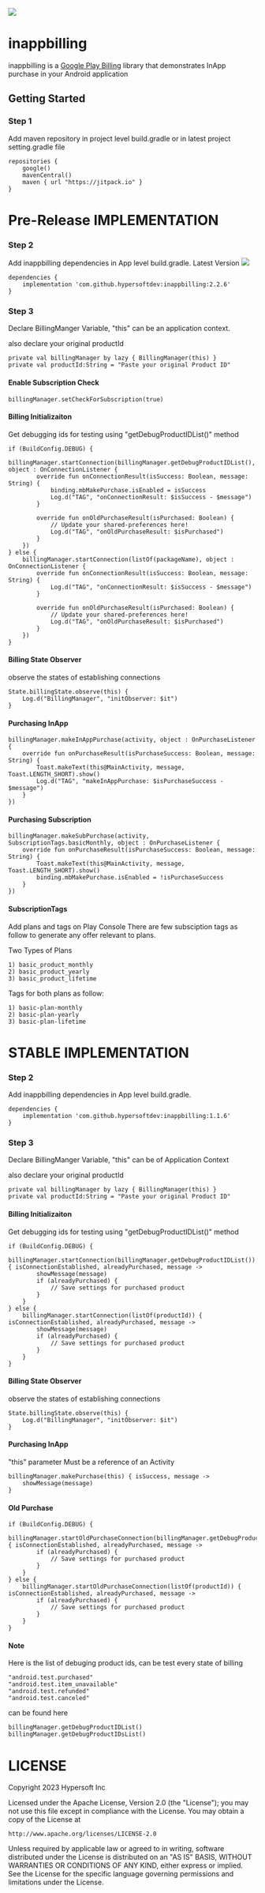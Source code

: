 [![](https://jitpack.io/v/hypersoftdev/inappbilling.svg)](https://jitpack.io/#hypersoftdev/inappbilling)
# inappbilling

inappbilling is a [Google Play Billing](https://developer.android.com/google/play/billing/integrate) library that demonstrates InApp purchase in your Android application

## Getting Started

### Step 1

Add maven repository in project level build.gradle or in latest project setting.gradle file
```
repositories {
    google()
    mavenCentral()
    maven { url "https://jitpack.io" }
}
```  


# Pre-Release IMPLEMENTATION

### Step 2

Add inappbilling dependencies in App level build.gradle. Latest Version [![](https://jitpack.io/v/hypersoftdev/inappbilling.svg)](https://jitpack.io/#hypersoftdev/inappbilling)
```
dependencies {
    implementation 'com.github.hypersoftdev:inappbilling:2.2.6'
}
``` 

### Step 3

Declare BillingManger Variable, "this" can be an application context.

also declare your original productId

```
private val billingManager by lazy { BillingManager(this) }
private val productId:String = "Paste your original Product ID"
```  

#### Enable Subscription Check

```
billingManager.setCheckForSubscription(true)
```  

#### Billing Initializaiton

Get debugging ids for testing using "getDebugProductIDList()" method

```
if (BuildConfig.DEBUG) {
    billingManager.startConnection(billingManager.getDebugProductIDList(), object : OnConnectionListener {
        override fun onConnectionResult(isSuccess: Boolean, message: String) {
            binding.mbMakePurchase.isEnabled = isSuccess
            Log.d("TAG", "onConnectionResult: $isSuccess - $message")
        }

        override fun onOldPurchaseResult(isPurchased: Boolean) {
            // Update your shared-preferences here!
            Log.d("TAG", "onOldPurchaseResult: $isPurchased")
        }
    })
} else {
    billingManager.startConnection(listOf(packageName), object : OnConnectionListener {
        override fun onConnectionResult(isSuccess: Boolean, message: String) {
            Log.d("TAG", "onConnectionResult: $isSuccess - $message")
        }

        override fun onOldPurchaseResult(isPurchased: Boolean) {
            // Update your shared-preferences here!
            Log.d("TAG", "onOldPurchaseResult: $isPurchased")
        }
    })
}

```
#### Billing State Observer

observe the states of establishing connections

```
State.billingState.observe(this) {
    Log.d("BillingManager", "initObserver: $it")
}
```
#### Purchasing InApp

```
billingManager.makeInAppPurchase(activity, object : OnPurchaseListener {
    override fun onPurchaseResult(isPurchaseSuccess: Boolean, message: String) {
        Toast.makeText(this@MainActivity, message, Toast.LENGTH_SHORT).show()
        Log.d("TAG", "makeInAppPurchase: $isPurchaseSuccess - $message")
    }
})
```

#### Purchasing Subscription

```
billingManager.makeSubPurchase(activity, SubscriptionTags.basicMonthly, object : OnPurchaseListener {
    override fun onPurchaseResult(isPurchaseSuccess: Boolean, message: String) {
        Toast.makeText(this@MainActivity, message, Toast.LENGTH_SHORT).show()
        binding.mbMakePurchase.isEnabled = !isPurchaseSuccess
    }
})
```

#### SubscriptionTags

Add plans and tags on Play Console
There are few subsciption tags as follow to generate any offer relevant to plans.

  Two Types of Plans
  
    1) basic_product_monthly
    2) basic_product_yearly
    3) basic_product_lifetime
        
        
  Tags for both plans as follow:
  
    1) basic-plan-monthly
    2) basic-plan-yearly
    3) basic-plan-lifetime

# STABLE IMPLEMENTATION

### Step 2

Add inappbilling dependencies in App level build.gradle.
```
dependencies {
    implementation 'com.github.hypersoftdev:inappbilling:1.1.6'
}
``` 

### Step 3

Declare BillingManger Variable, "this" can be of Application Context

also declare your original productId

```
private val billingManager by lazy { BillingManager(this) }
private val productId:String = "Paste your original Product ID"
```  

#### Billing Initializaiton

Get debugging ids for testing using "getDebugProductIDList()" method

```
if (BuildConfig.DEBUG) {
    billingManager.startConnection(billingManager.getDebugProductIDList()) { isConnectionEstablished, alreadyPurchased, message ->
        showMessage(message)
        if (alreadyPurchased) {
            // Save settings for purchased product
        }
    }
} else {
    billingManager.startConnection(listOf(productId)) { isConnectionEstablished, alreadyPurchased, message ->
        showMessage(message)
        if (alreadyPurchased) {
            // Save settings for purchased product
        }
    }
}
```
#### Billing State Observer

observe the states of establishing connections

```
State.billingState.observe(this) {
    Log.d("BillingManager", "initObserver: $it")
}
```
#### Purchasing InApp

"this" parameter Must be a reference of an Activity

```
billingManager.makePurchase(this) { isSuccess, message ->
    showMessage(message)
}
```

#### Old Purchase

```
if (BuildConfig.DEBUG) {
    billingManager.startOldPurchaseConnection(billingManager.getDebugProductIDList()) { isConnectionEstablished, alreadyPurchased, message ->
        if (alreadyPurchased) {
            // Save settings for purchased product
        }
    }
} else {
    billingManager.startOldPurchaseConnection(listOf(productId)) { isConnectionEstablished, alreadyPurchased, message ->
        if (alreadyPurchased) {
            // Save settings for purchased product
        }
    }
}
```

#### Note
Here is the list of debuging product ids, can be test every state of billing

```
"android.test.purchased"
"android.test.item_unavailable"
"android.test.refunded"
"android.test.canceled"
```

can be found here

```
billingManager.getDebugProductIDList()
billingManager.getDebugProductIDsList()
```

# LICENSE

Copyright 2023 Hypersoft Inc

Licensed under the Apache License, Version 2.0 (the "License");
you may not use this file except in compliance with the License.
You may obtain a copy of the License at

    http://www.apache.org/licenses/LICENSE-2.0

Unless required by applicable law or agreed to in writing, software
distributed under the License is distributed on an "AS IS" BASIS,
WITHOUT WARRANTIES OR CONDITIONS OF ANY KIND, either express or implied.
See the License for the specific language governing permissions and
limitations under the License.
